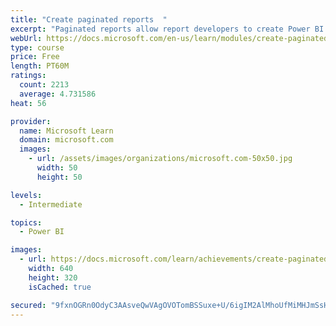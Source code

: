 ```yaml
---
title: "Create paginated reports  "
excerpt: "Paginated reports allow report developers to create Power BI artifacts that have tightly controlled rendering requirements. Paginated reports are ideal for creating sales invoices, receipts, purchase orders, and tabular data. This module will teach you how to create reports, add parameters, and work with tables and charts in paginated reports."
webUrl: https://docs.microsoft.com/en-us/learn/modules/create-paginated-reports-power-bi/
type: course
price: Free
length: PT60M
ratings:
  count: 2213
  average: 4.731586
heat: 56

provider:
  name: Microsoft Learn
  domain: microsoft.com
  images:
    - url: /assets/images/organizations/microsoft.com-50x50.jpg
      width: 50
      height: 50

levels:
  - Intermediate

topics:
  - Power BI

images:
  - url: https://docs.microsoft.com/learn/achievements/create-paginated-reports-power-bi-social.png
    width: 640
    height: 320
    isCached: true

secured: "9fxnOGRn0OdyC3AAsveQwVAgOVOTomBSSuxe+U/6igIM2AlMhoUfMiMHJmSsHk65aTv2R71L48cNygg7rmPu7zsENOEJO+XuY4vacbsUpUbdFVwMRrwbmJZbqwYBz3H8Xjjb19gFFnybZ+bswtu4sRQsZZK4MyZcff0G14ryZlWsC+lnAwCNQ/4iHmhAqsQ2NzmWMNBWX6w5cVVgoRsUylsGXsq/xOrNenovOPdGiME0IRkaA8aYWslcpNG0Umzo/0Nt1hlI64cWbdDMVdfPUxWLaHzdYBid6DY0k1O3TNSIDYt3PFVSALjDI7U/7Ew9pGMr1AeM3slXqi24CYF56zFB//ctJ1W4ezEANRxfT3REqQFtp5OS2bYXGX9TaHNBum8zUYOHm29kQIj4sSuRquGWLOy7BmmO/yZWhyepFcw=;0ae8Rf3X4Y092sfi9nAUxg=="
---
```


